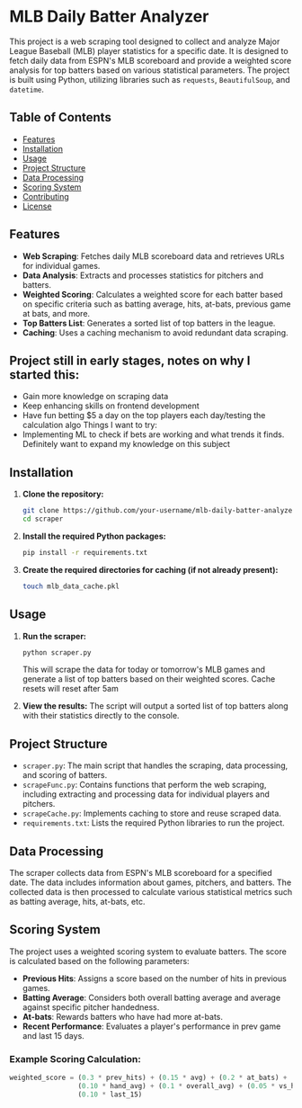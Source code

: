 # MLB Daily Batter Analyzer

This project is a web scraping tool designed to collect and analyze Major League Baseball (MLB) player statistics for a specific date. It is designed to fetch daily data from ESPN's MLB scoreboard and provide a weighted score analysis for top batters based on various statistical parameters. The project is built using Python, utilizing libraries such as `requests`, `BeautifulSoup`, and `datetime`.

## Table of Contents
- [Features](#features)
- [Installation](#installation)
- [Usage](#usage)
- [Project Structure](#project-structure)
- [Data Processing](#data-processing)
- [Scoring System](#scoring-system)
- [Contributing](#contributing)
- [License](#license)

## Features
- **Web Scraping**: Fetches daily MLB scoreboard data and retrieves URLs for individual games.
- **Data Analysis**: Extracts and processes statistics for pitchers and batters.
- **Weighted Scoring**: Calculates a weighted score for each batter based on specific criteria such as batting average, hits, at-bats, previous game at bats, and more.
- **Top Batters List**: Generates a sorted list of top batters in the league.
- **Caching**: Uses a caching mechanism to avoid redundant data scraping.


## Project still in early stages, notes on why I started this:
  - Gain more knowledge on scraping data
  - Keep enhancing skills on frontend development
  - Have fun betting $5 a day on the top players each day/testing the calculation algo
  Things I want to try:
  - Implementing ML to check if bets are working and what trends it finds. Definitely want to expand my knowledge on this subject


## Installation

1. **Clone the repository:**
    ```bash
    git clone https://github.com/your-username/mlb-daily-batter-analyzer.git
    cd scraper
    ```

2. **Install the required Python packages:**
    ```bash
    pip install -r requirements.txt
    ```

3. **Create the required directories for caching (if not already present):**
    ```bash
    touch mlb_data_cache.pkl
    ```

## Usage

1. **Run the scraper:**
    ```bash
    python scraper.py
    ```
   This will scrape the data for today or tomorrow's  MLB games and generate a list of top batters based on their weighted scores. Cache resets will reset after 5am

2. **View the results:**
   The script will output a sorted list of top batters along with their statistics directly to the console.

## Project Structure

- `scraper.py`: The main script that handles the scraping, data processing, and scoring of batters.
- `scrapeFunc.py`: Contains functions that perform the web scraping, including extracting and processing data for individual players and pitchers.
- `scrapeCache.py`: Implements caching to store and reuse scraped data.
- `requirements.txt`: Lists the required Python libraries to run the project.

## Data Processing

The scraper collects data from ESPN's MLB scoreboard for a specified date. The data includes information about games, pitchers, and batters. The collected data is then processed to calculate various statistical metrics such as batting average, hits, at-bats, etc.

## Scoring System

The project uses a weighted scoring system to evaluate batters. The score is calculated based on the following parameters:
- **Previous Hits**: Assigns a score based on the number of hits in previous games.
- **Batting Average**: Considers both overall batting average and average against specific pitcher handedness.
- **At-bats**: Rewards batters who have had more at-bats.
- **Recent Performance**: Evaluates a player's performance in prev game and last 15 days.

### Example Scoring Calculation:

```python
weighted_score = (0.3 * prev_hits) + (0.15 * avg) + (0.2 * at_bats) + 
                 (0.10 * hand_avg) + (0.1 * overall_avg) + (0.05 * vs_hand) + 
                 (0.10 * last_15)

